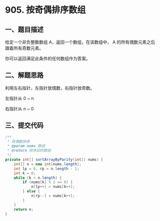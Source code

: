 # 905. 按奇偶排序数组

## 一、题目描述

给定一个非负整数数组 A，返回一个数组，在该数组中， A 的所有偶数元素之后跟着所有奇数元素。

你可以返回满足此条件的任何数组作为答案。

## 二、解题思路

利用左右指针，左指针放偶数，右指针放奇数。

左指针从 0 ~ n

右指针从 n ~ 0

## 三、提交代码

```java
/**
 * 奇偶数排序
 * @param nums 数组
 * @return 排序后的数组
 */
private int[] sortArrayByParity(int[] nums) {
    int[] n = new int[nums.length];
    int lp = 0, rp = n.length - 1;
    int k = 0;
    while (k < n.length) {
        if (nums[k] % 2 == 0) {
            n[lp++] = nums[k++];
        } else {
            n[rp--] = nums[k++];
        }
    }
    return n;
}
```